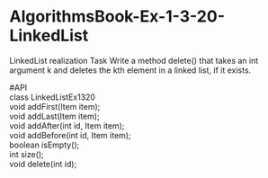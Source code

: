 # AlgorithmsBook-Ex-1-3-20-LinkedList
LinkedList realization
Task
Write a method delete() that takes an int argument k and deletes the kth element in a linked list, if it exists.

#API<br/>
class LinkedListEx1320<Item> <br/>
void addFirst(Item item); <br/>
void addLast(Item item); <br/>
void addAfter(int id, Item item); <br/>
void addBefore(int id, Item item); <br/>
boolean isEmpty(); <br/>
int size(); <br/>
void delete(int id); <br/>
